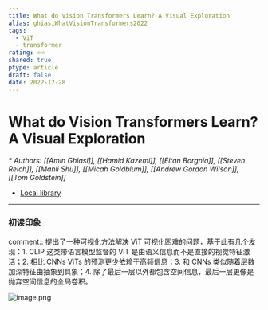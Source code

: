 ```yaml
---
title: What do Vision Transformers Learn? A Visual Exploration
alias: ghiasiWhatVisionTransformers2022
tags:
  - ViT
  - transformer
rating: ⭐⭐
shared: true
ptype: article
draft: false
date: 2022-12-28
---
```



# What do Vision Transformers Learn? A Visual Exploration
<cite>* Authors: [[Amin Ghiasi]], [[Hamid Kazemi]], [[Eitan Borgnia]], [[Steven Reich]], [[Manli Shu]], [[Micah Goldblum]], [[Andrew Gordon Wilson]], [[Tom Goldstein]]</cite>


* [Local library](zotero://select/items/1_RRRTNCJP)

***

### 初读印象

comment:: 提出了一种可视化方法解决 ViT 可视化困难的问题，基于此有几个发现：1. CLIP 这类带语言模型监督的 ViT 是由语义信息而不是直接的视觉特征激活；2. 相比 CNNs ViTs 的预测更少依赖于高频信息；3. 和 CNNs 类似随着层数加深特征由抽象到具象；4. 除了最后一层以外都包含空间信息，最后一层更像是抛弃空间信息的全局卷积。

![image.png](https://markdown-imagebed.oss-cn-beijing.aliyuncs.com/imgs/202212281606191.png)


